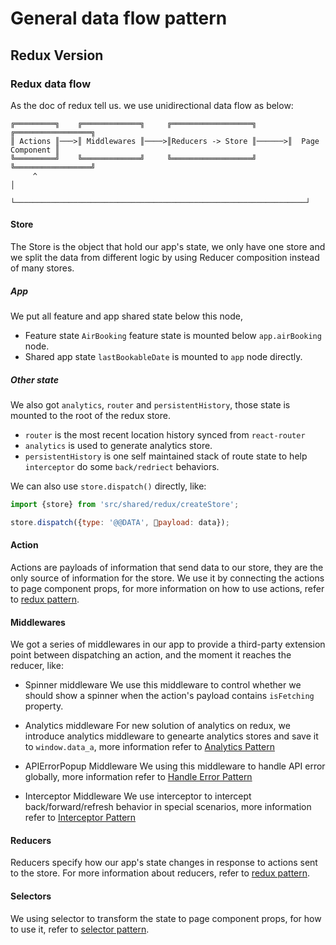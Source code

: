 # General data flow pattern

## Redux Version

### Redux data flow

As the doc of redux tell us. we use unidirectional data flow as below:

```
╔═════════╗    ╔═════════════╗     ╔══════════════════╗       ╔═════════════════╗
║ Actions ║───>║ Middlewares ║────>║Reducers -> Store ║──────>║  Page Component ║
╚═════════╝    ╚═════════════╝     ╚══════════════════╝       ╚═════════════════╝
     ^                                                                 │
     └─────────────────────────────────────────────────────────────────┘
```

#### Store

The Store is the object that hold our app's state, we only have one store and we split the data from different logic by using Reducer composition instead of many stores.

##### App

We put all feature and app shared state below this node,

- Feature state
  `AirBooking` feature state is mounted below `app.airBooking` node.
- Shared app state
  `lastBookableDate` is mounted to `app` node directly.

##### Other state

We also got `analytics`, `router` and `persistentHistory`, those state is mounted to the root of the redux store.

- `router` is the most recent location history synced from `react-router`
- `analytics` is used to generate analytics store.
- `persistentHistory` is one self maintained stack of route state to help `interceptor` do some `back/redriect` behaviors.

We can also use `store.dispatch()` directly, like:

```javascript
import {store} from 'src/shared/redux/createStore';

store.dispatch({type: '@@DATA', payload: data});
```

#### Action

Actions are payloads of information that send data to our store, they are the only source of information for the store. We use it by connecting the actions to page component props, for more information on how to use actions, refer to [redux pattern](./redux-pattern.md).

#### Middlewares

We got a series of middlewares in our app to provide a third-party extension point between dispatching an action, and the moment it reaches the reducer, like:

- Spinner middleware
  We use this middleware to control whether we should show a spinner when the action's payload contains `isFetching` property.

- Analytics middleware
  For new solution of analytics on redux, we introduce analytics middleware to genearte analytics stores and save it to `window.data_a`, more information refer to [Analytics Pattern](./analytics-pattern.md)

- APIErrorPopup Middleware
  We using this middleware to handle API error globally, more information refer to [Handle Error Pattern](./error-handler-pattern.md)

- Interceptor Middleware
  We use interceptor to intercept back/forward/refresh behavior in special scenarios, more information refer to [Interceptor Pattern](./interceptor.md)

#### Reducers

Reducers specify how our app's state changes in response to actions sent to the store. For more information about reducers, refer to [redux pattern](./redux-pattern.md).

#### Selectors

We using selector to transform the state to page component props, for how to use it, refer to [selector pattern](./selector-pattern.md).
